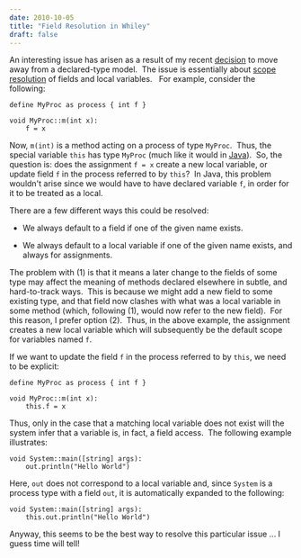 ```yaml
---
date: 2010-10-05
title: "Field Resolution in Whiley"
draft: false
---
```


An interesting issue has arisen as a result of my recent [decision](http://whiley.org/2010/09/22/on-flow-sensitive-types-in-whiley/) to move away from a declared-type model.  The issue is essentially about [scope resolution](http://wikipedia.org/wiki/Scope_(programming)) of fields and local variables.   For example, consider the following:

```whiley
define MyProc as process { int f }

void MyProc::m(int x):
    f = x
```

Now, `m(int)` is a method acting on a process of type `MyProc`.  Thus, the special variable `this` has type `MyProc` (much like it would in [Java](http://wikipedia.org/wiki/Java)).  So, the question is: does the assignment `f = x` create a new local variable, or update field `f` in the process referred to by `this`?  In Java, this problem wouldn't arise since we would have to have declared variable `f`, in order for it to be treated as a local.

There are a few different ways this could be resolved:
   * We always default to a field if one of the given name exists.

   * We always default to a local variable if one of the given name exists, and always for assignments.


The problem with (1) is that it means a later change to the fields of some type may affect the meaning of methods declared elsewhere in subtle, and hard-to-track ways.  This is because we might add a new field to some existing type, and that field now clashes with what was a local variable in some method (which, following (1), would now refer to the new field).  For this reason, I prefer option (2).  Thus, in the above example, the assignment creates a new local variable which will subsequently be the default scope for variables named `f`.

If we want to update the field `f` in the process referred to by `this`, we need to be explicit:

```whiley
define MyProc as process { int f }

void MyProc::m(int x):
    this.f = x
```

Thus, only in the case that a matching local variable does not exist will the system infer that a variable is, in fact, a field access.  The following example illustrates:

```whiley
void System::main([string] args):
    out.println("Hello World")
```

Here, `out` does not correspond to a local variable and, since `System` is a process type with a field `out`, it is automatically expanded to the following:

```whiley
void System::main([string] args):
    this.out.println("Hello World")
```

Anyway, this seems to be the best way to resolve this particular issue ... I guess time will tell!
